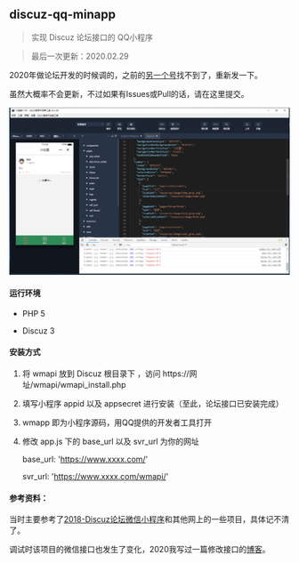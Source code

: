 ## discuz-qq-minapp

> 实现 Discuz 论坛接口的 QQ小程序

> 最后一次更新：2020.02.29

2020年做论坛开发的时候调的，之前的[另一个号](https://github.com/gwj1139177410/discuz-qq-minapp)找不到了，重新发一下。

虽然大概率不会更新，不过如果有Issues或Pull的话，请在这里提交。

![](images/discuz.png)

#### 运行环境

+ PHP 5

+ Discuz 3

#### 安装方式

1. 将 wmapi 放到 Discuz 根目录下 ，访问 https://网址/wmapi/wmapi_install.php

2. 填写小程序 appid 以及 appsecret 进行安装（至此，论坛接口已安装完成）

3. wmapp 即为小程序源码，用QQ提供的开发者工具打开

4. 修改 app.js 下的 base_url 以及 svr_url 为你的网址

   base_url: 'https://www.xxxx.com/'

   svr_url: 'https://www.xxxx.com/wmapi/'

#### 参考资料：

当时主要参考了[2018-Discuz论坛微信小程序](https://github.com/DowneyL/discuz-wechat-miniprogram)和其他网上的一些项目，具体记不清了。

调试时该项目的微信接口也发生了变化，2020我写过一篇修改接口的[博客](https://blog.csdn.net/qq_33957603/article/details/104577121)。



